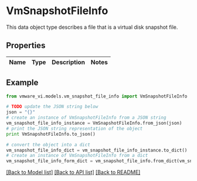 # VmSnapshotFileInfo

This data object type describes a file that is a virtual disk snapshot file. 

## Properties
Name | Type | Description | Notes
------------ | ------------- | ------------- | -------------

## Example

```python
from vmware_vi.models.vm_snapshot_file_info import VmSnapshotFileInfo

# TODO update the JSON string below
json = "{}"
# create an instance of VmSnapshotFileInfo from a JSON string
vm_snapshot_file_info_instance = VmSnapshotFileInfo.from_json(json)
# print the JSON string representation of the object
print VmSnapshotFileInfo.to_json()

# convert the object into a dict
vm_snapshot_file_info_dict = vm_snapshot_file_info_instance.to_dict()
# create an instance of VmSnapshotFileInfo from a dict
vm_snapshot_file_info_form_dict = vm_snapshot_file_info.from_dict(vm_snapshot_file_info_dict)
```
[[Back to Model list]](../README.md#documentation-for-models) [[Back to API list]](../README.md#documentation-for-api-endpoints) [[Back to README]](../README.md)


